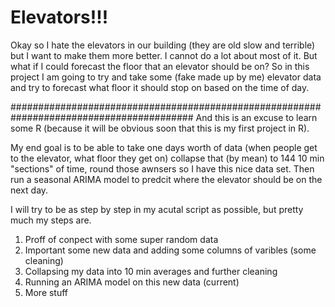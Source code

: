 # Elevators!!!

Okay so I hate the elevators in our building (they are old slow and terrible) but I want to make them more better.
I cannot do a lot about most of it. But what if I could forecast the floor that an elevator should be on? So in this project I am going to try and take some (fake made up by me) elevator data and try to forecast what floor it should stop on based on the time of day.

######################################################################################### 
And this is an excuse to learn some R (because it will be obvious soon that this is my first project in R).

My end goal is to be able to take one days worth of data (when people get to the elevator, what floor they get on) collapse that (by mean) to 144 10 min "sections" of time, round those awnsers so I have this nice data set. Then run a seasonal ARIMA model to predcit where the elevator should be on the next day.

I will try to be as step by step in my acutal script as possible, but pretty much my steps are.
  1) Proff of conpect with some super random data
  2) Important some new data and adding some columns of varibles (some cleaning)
  3) Collapsing my data into 10 min averages and further cleaning
  4) Running an ARIMA model on this new data (current)
  5) More stuff
